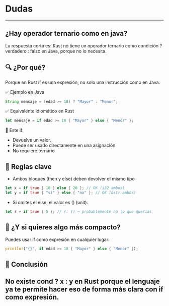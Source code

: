 # Dudas
----
## ¿Hay operador ternario como en java?
La respuesta corta es: Rust no tiene un operador ternario como condición ? verdadero : falso en Java, porque no lo necesita.

## 🔍 ¿Por qué?
Porque en Rust if es una expresión, no solo una instrucción como en Java.

✅ Ejemplo en Java

```java
String mensaje = (edad >= 18) ? "Mayor" : "Menor";
```

✅ Equivalente idiomático en Rust

```rust
let mensaje = if edad >= 18 { "Mayor" } else { "Menor" };
```

🔸 Este if:

* Devuelve un valor.
* Puede ser usado directamente en una asignación
* No requiere ternario

## 📌 Reglas clave
* Ambos bloques (then y else) deben devolver el mismo tipo

```rust
let x = if true { 10 } else { 20 }; // OK (i32 ambos)
let y = if true { "sí" } else { "no" }; // OK (&str ambos)
```

* Si omites el else, el valor es () (unit):

```rust
let r = if true { 5 }; // r: () → probablemente no lo que querías
```

## 🧠 ¿Y si quieres algo más compacto?
Puedes usar if como expresión en cualquier lugar:

```rust
println!("{}", if edad >= 18 { "Mayor" } else { "Menor" });
```
## 🦀 Conclusión
No existe cond ? x : y en Rust porque el lenguaje ya te permite hacer eso de forma más clara con if como expresión.
---
